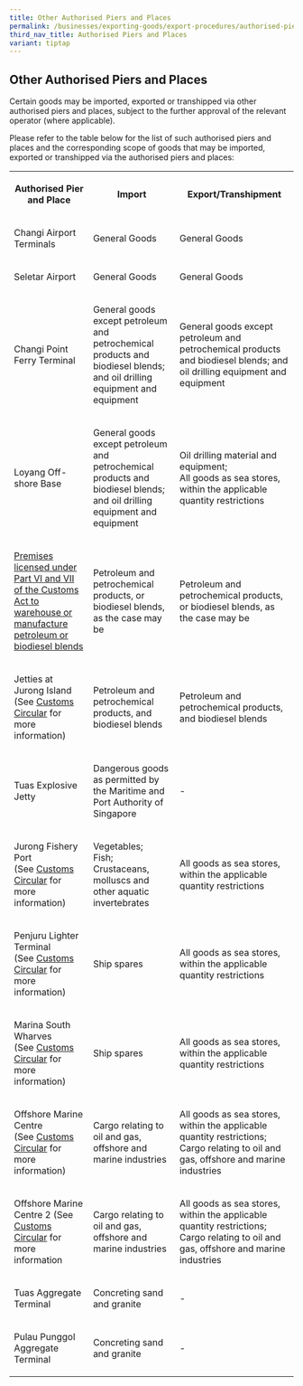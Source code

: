 ```yaml
---
title: Other Authorised Piers and Places
permalink: /businesses/exporting-goods/export-procedures/authorised-piers-places/other-authorised-piers-and-places/
third_nav_title: Authorised Piers and Places
variant: tiptap
---
```

<h2>Other Authorised Piers and Places</h2>
<p>Certain goods may be imported, exported or transhipped via other authorised
piers and places, subject to the further approval of the relevant operator
(where applicable).</p>
<p>Please refer to the table below for the list of such authorised piers
and places and the corresponding scope of goods that may be imported, exported
or transhipped via the authorised piers and places:</p>
<table>
<tbody>
<tr>
<th rowspan="1" colspan="1">
<p><strong>Authorised Pier and Place</strong>
</p>
</th>
<th rowspan="1" colspan="1">
<p><strong>Import</strong>
</p>
</th>
<th rowspan="1" colspan="1">
<p><strong>Export/Transhipment</strong>
</p>
</th>
</tr>
<tr>
<td rowspan="1" colspan="1">
<p>Changi Airport Terminals</p>
</td>
<td rowspan="1" colspan="1">
<p>General Goods</p>
</td>
<td rowspan="1" colspan="1">
<p>General Goods</p>
</td>
</tr>
<tr>
<td rowspan="1" colspan="1">
<p>Seletar Airport</p>
</td>
<td rowspan="1" colspan="1">
<p>General Goods</p>
</td>
<td rowspan="1" colspan="1">
<p>General Goods</p>
</td>
</tr>
<tr>
<td rowspan="1" colspan="1">
<p>Changi Point Ferry Terminal</p>
</td>
<td rowspan="1" colspan="1">
<p>General goods except petroleum and petrochemical products and biodiesel
blends; and oil drilling equipment and equipment</p>
</td>
<td rowspan="1" colspan="1">
<p>General goods except petroleum and petrochemical products and biodiesel
blends; and oil drilling equipment and equipment</p>
</td>
</tr>
<tr>
<td rowspan="1" colspan="1">
<p>Loyang Off-shore Base</p>
</td>
<td rowspan="1" colspan="1">
<p>General goods except petroleum and petrochemical products and biodiesel
blends; and oil drilling equipment and equipment</p>
</td>
<td rowspan="1" colspan="1">
<p>Oil drilling material and equipment;
<br>All goods as sea stores, within the applicable quantity restrictions</p>
</td>
</tr>
<tr>
<td rowspan="1" colspan="1">
<p><a href="/businesses/customs-schemes-licences-framework/petroleum-licences" rel="noopener noreferrer nofollow" target="_blank">Premises licensed under Part VI and VII of the Customs Act to warehouse or manufacture petroleum or biodiesel blends</a>
</p>
</td>
<td rowspan="1" colspan="1">
<p>Petroleum and petrochemical products, or biodiesel blends, as the case
may be</p>
</td>
<td rowspan="1" colspan="1">
<p>Petroleum and petrochemical products, or biodiesel blends, as the case
may be</p>
</td>
</tr>
<tr>
<td rowspan="1" colspan="1">
<p>Jetties at Jurong Island
<br>(See <a href="/news-and-media/circulars/2001-01-12-Circular032001.pdf" rel="noopener noreferrer nofollow" target="_blank">Customs Circular</a> for
more information)</p>
</td>
<td rowspan="1" colspan="1">
<p>Petroleum and petrochemical products, and biodiesel blends</p>
</td>
<td rowspan="1" colspan="1">
<p>Petroleum and petrochemical products, and biodiesel blends</p>
</td>
</tr>
<tr>
<td rowspan="1" colspan="1">
<p>Tuas Explosive Jetty</p>
</td>
<td rowspan="1" colspan="1">
<p>Dangerous goods as permitted by the Maritime and Port Authority of Singapore</p>
</td>
<td rowspan="1" colspan="1">
<p>-</p>
</td>
</tr>
<tr>
<td rowspan="1" colspan="1">
<p>Jurong Fishery Port
<br>(See <a href="/news-and-media/circulars/2016-03-04-Circular032016.pdf" rel="noopener noreferrer nofollow" target="_blank">Customs Circular</a> for
more information)</p>
</td>
<td rowspan="1" colspan="1">
<p>Vegetables;
<br>Fish;
<br>Crustaceans, molluscs and other aquatic invertebrates</p>
</td>
<td rowspan="1" colspan="1">
<p>All goods as sea stores, within the applicable quantity restrictions</p>
</td>
</tr>
<tr>
<td rowspan="1" colspan="1">
<p>Penjuru Lighter Terminal
<br>(See <a href="/news-and-media/circulars/2008-06-18-Circular152008.pdf" rel="noopener noreferrer nofollow" target="_blank">Customs Circular</a> for
more information)</p>
</td>
<td rowspan="1" colspan="1">
<p>Ship spares</p>
</td>
<td rowspan="1" colspan="1">
<p>All goods as sea stores, within the applicable quantity restrictions</p>
</td>
</tr>
<tr>
<td rowspan="1" colspan="1">
<p>Marina South Wharves
<br>(See <a href="/news-and-media/circulars/2012-06-07-Circular082012.pdf" rel="noopener noreferrer nofollow" target="_blank">Customs Circular</a> for
more information)</p>
</td>
<td rowspan="1" colspan="1">
<p>Ship spares</p>
</td>
<td rowspan="1" colspan="1">
<p>All goods as sea stores, within the applicable quantity restrictions</p>
</td>
</tr>
<tr>
<td rowspan="1" colspan="1">
<p>Offshore Marine Centre
<br>(See <a href="/news-and-media/circulars/2015-08-12-Circular092015.pdf" rel="noopener noreferrer nofollow" target="_blank">Customs Circular</a> for
more information)</p>
</td>
<td rowspan="1" colspan="1">
<p>Cargo relating to oil and gas, offshore and marine industries</p>
</td>
<td rowspan="1" colspan="1">
<p>All goods as sea stores, within the applicable quantity restrictions;
<br>Cargo relating to oil and gas, offshore and marine industries</p>
</td>
</tr>
<tr>
<td rowspan="1" colspan="1">
<p>Offshore Marine Centre 2 (See <a href="https://www.customs.gov.sg/files/circular 18_2023 (ver1).pdf" rel="noopener noreferrer nofollow" target="_blank">Customs Circular</a> for
more information</p>
</td>
<td rowspan="1" colspan="1">
<p>Cargo relating to oil and gas, offshore and marine industries</p>
</td>
<td rowspan="1" colspan="1">
<p>All goods as sea stores, within the applicable quantity restrictions;
<br>Cargo relating to oil and gas, offshore and marine industries</p>
</td>
</tr>
<tr>
<td rowspan="1" colspan="1">
<p>Tuas Aggregate Terminal</p>
</td>
<td rowspan="1" colspan="1">
<p>Concreting sand and granite</p>
</td>
<td rowspan="1" colspan="1">
<p>-</p>
</td>
</tr>
<tr>
<td rowspan="1" colspan="1">
<p>Pulau Punggol Aggregate Terminal</p>
</td>
<td rowspan="1" colspan="1">
<p>Concreting sand and granite</p>
</td>
<td rowspan="1" colspan="1">
<p>-</p>
</td>
</tr>
</tbody>
</table>
<p></p>